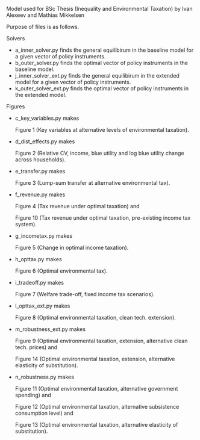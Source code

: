 Model used for BSc Thesis (Inequality and Environmental Taxation) by Ivan Alexeev and Mathias Mikkelsen

Purpose of files is as follows.

Solvers
- a_inner_solver.py finds the general equilibirum in the baseline model for a given vector of policy instruments.
- b_outer_solver.py finds the optimal vector of policy instruments in the baseline model.
- j_inner_solver_ext.py finds the general equilibirum in the extended model for a given vector of policy instruments.
- k_outer_solver_ext.py finds the optimal vector of policy instruments in the extended model.

Figures
- c_key_variables.py makes 

    Figure 1 (Key variables at alternative levels of environmental taxation).

- d_dist_effects.py makes 

    Figure 2 (Relative CV, income, blue utility and log blue utility change across households).

- e_transfer.py makes

     Figure 3 (Lump-sum transfer at alternative environmental tax).

- f_revenue.py makes 

    Figure 4 (Tax revenue under optimal taxation) and 

    Figure 10 (Tax revenue under optimal taxation, pre-existing income tax system).
    
- g_incometax.py makes 

    Figure 5 (Change in optimal income taxation).

- h_opttax.py makes 

    Figure 6 (Optimal environmental tax).

- i_tradeoff.py makes 

    Figure 7 (Welfare trade-off, fixed income tax scenarios).

- l_opttax_ext.py makes 

    Figure 8 (Optimal environmental taxation, clean tech. extension).

- m_robustness_ext.py makes 

    Figure 9 (Optimal environmental taxation, extension, alternative clean tech. prices) and 

    Figure 14 (Optimal environmental taxation, extension, alternative elasticity of substitution).

- n_robustness.py makes 

    Figure 11 (Optimal environmental taxation, alternative government spending) and

    Figure 12 (Optimal environmental taxation, alternative subsistence consumption level) and

    Figure 13 (Optimal environmental taxation, alternative elasticity of substitution).
